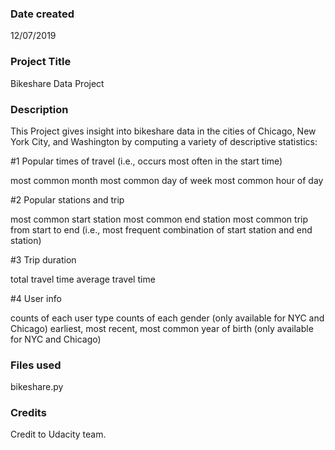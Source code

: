 ### Date created
12/07/2019

### Project Title
Bikeshare Data Project

### Description
This Project gives insight into bikeshare data in the cities of Chicago, New York City, and Washington by computing a variety of descriptive statistics:

#1 Popular times of travel (i.e., occurs most often in the start time)

most common month
most common day of week
most common hour of day

#2 Popular stations and trip

most common start station
most common end station
most common trip from start to end (i.e., most frequent combination of start station and end station)

#3 Trip duration

total travel time
average travel time

#4 User info

counts of each user type
counts of each gender (only available for NYC and Chicago)
earliest, most recent, most common year of birth (only available for NYC and Chicago)

### Files used
bikeshare.py

### Credits
Credit to Udacity team.

